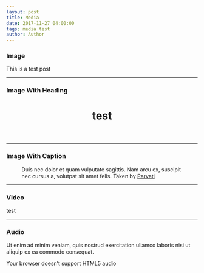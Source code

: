 ```yaml
---
layout: post
title: Media
date: 2017-11-27 04:00:00
tags: media test
author: Author
---
```


### Image

<amp-img src="{{ site.baseurl }}assets/images/shiva.jpg" width="656" height="400" layout="responsive" alt="" class="mb3"></amp-img>

This is a test post

<hr />

### Image With Heading
<figure class="ampstart-image-with-heading  m0 relative mb4">
<amp-img src="{{ site.baseurl }}assets/images/shiva.jpg" width="656" height="400" layout="responsive" alt="" class="mb3"></amp-img>
<figcaption class="absolute right-0 bottom-0 left-0">
<header class="ampstart-image-heading px2 py2 line-height-4"><h1>test</h1></header>
</figcaption>
</figure>

<hr/>

### Image With Caption
<figure class="ampstart-image-with-caption m0 relative mb4">
<amp-img src="{{ site.baseurl }}assets/images/shiva.jpg" width="656" height="400" layout="responsive" alt="" class="mb3"></amp-img>
<figcaption class="h5 mt1 px3">Duis nec dolor et quam vulputate sagittis. Nam arcu ex, suscipit nec cursus a, volutpat sit amet felis.
<span class="ampstart-image-credit block bold">
Taken by 
<a href="#" role="author">Parvati</a>
</span>
</figcaption>
</figure>

<hr/>

### Video

test

<amp-youtube width="480"
  height="270"
  layout="responsive"
  data-videoid="lBTCB7yLs8Y">
</amp-youtube>

<hr />

### Audio

Ut enim ad minim veniam, quis nostrud exercitation ullamco laboris nisi ut aliquip ex ea commodo consequat.

<amp-audio width="auto"
  height="50"
  src="https://ia801402.us.archive.org/16/items/EDIS-SRP-0197-06/EDIS-SRP-0197-06.mp3">
  <div fallback>
    <p>Your browser doesn’t support HTML5 audio</p>
  </div>
</amp-audio>
